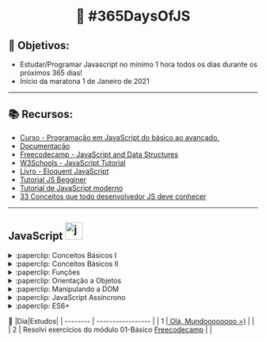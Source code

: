<h1 align="center">
   🚀 #365DaysOfJS
</h1>

## 🎯 Objetivos: 
- Estudar/Programar Javascript no mínimo 1 hora todos os dias durante os próximos 365 dias!<br>
- Início da maratona 1 de Janeiro de 2021 
<hr>


 ## :books: Recursos:

- [Curso - Programação em JavaScript do básico ao avançado.](https://www.udemy.com/course/curso-de-programacao-em-javascript-do-basico-ao-avancado/learn/lecture/16337750#overview)
- [Documentação](https://developer.mozilla.org/pt-BR/docs/Web/JavaScript/Guide)
- [Freecodecamp - JavaScript and Data Structures ](https://www.freecodecamp.org/learn/javascript-algorithms-and-data-structures/basic-javascript/)
- [W3Schools - JavaScript Tutorial](https://www.w3schools.com/js/default.asp)
- [Livro - Eloquent JavaScript ](https://github.com/braziljs/eloquente-javascript)
- [Tutorial JS Begginer](https://www.freecodecamp.org/news/the-complete-javascript-handbook-f26b2c71719c/?utm_source=mybridge&utm_medium=blog&utm_campaign=read_more)
- [Tutorial de JavaScript moderno ](https://javascript.info/)
- [33 Conceitos que todo desenvolvedor JS deve conhecer  ](https://github.com/tiagoboeing/33-js-concepts#13-dom-e-layout-trees)
<hr>

## JavaScript  <img src="https://devicons.github.io/devicon/devicon.git/icons/javascript/javascript-original.svg" alt="javascript" width="35" height="35"/>

<details>
  <summary> :paperclip: Conceitos Básicos I </summary><br>
    
- [x] Variáveis e Tipos de Dados (string, inteiro, float, booleano,array, objeto).
- [x] Condicionais (if, else, else if, switch).
- [ ] Operações Matemáticas.
- [ ] Estruturas de Repetição.
- [ ] Operadores Lógicos.
- [ ] Operadores Relacionais.
- [ ] Operadores Aritméticos.
- [ ] Operador Unário e Ternário.
- [ ] Funções.
- [ ] Trabalhando com intervalos e timeout.
- [ ] Escopo de Variáveis.
</details>

<details>
<summary>:paperclip: Conceitos Básicos II </summary><br>

- [ ] Arrays.
- [ ] ForEach.
- [ ] Map.
- [ ] Filter.
- [ ] Reduce.
- [ ] Var, Let e Const.
- [ ] Template Strings.
- [ ] Hoisting.
- [ ] Destructuring.
- [ ] Tratamento de erros com Try Catch.

</details>

<details>
<summary>:paperclip: Funções</summary><br>

- [ ] First Class Citizens.
- [ ] Funções com parâmetro e retorno.
- [ ] Funções com parâmetros variáveis e valor padrão.
- [ ] Arrow Functions.
- [ ] Funções Anonimas(Lambdas).
- [ ] Funções Callbacks.
- [ ] Funções Construtoras.
- [ ] Funções Closures.
- [ ] Funções Fábrica.

</details>

<details>
<summary>:paperclip: Orientação a Objetos </summary><br>

- [ ] Entendendo OO.
- [ ] Declarando Classes.
- [ ] Declarando Atributos.
- [ ] Declarando Métodos.
- [ ] Instanciando Objetos.
- [ ] Objetos e suas funções.
- [ ] Herança.
- [ ] Sobrescrita de Método e Polimorfismo.
- [ ] Metodos de instância e métodos estáticos.
- [ ] Objetos vs Funções.
- [ ] Objetos vs JSON.
</details>

<details>
<summary>:paperclip: Manipulando a DOM</summary><br>

- [ ] O que é a DOM?
- [ ] Eventos Inline.
- [ ] Trabalhando com a DOM.
- [ ] Lidando com elementos da página.
- [ ] Alterando estilos.
</details>

<details>
<summary>:paperclip: JavaScript Assíncrono</summary><br>

- [ ] Programação Assíncrona vs Síncrona.
- [ ] Realizando requisições AJAX.
- [ ] Promises.
- [ ] Axios.
</details>

<details>
<summary>:paperclip: ES6+ </summary><br>

- [ ] Operadores Rest e Spread.
- [ ] Conjuntos com Set.
- [ ] For or.
- [ ] Object Short Sintax.
- [ ] Async e Await.
- [ ] Babel.
- [ ] Webpack Server.
- [ ] Import e Export.
- [ ] Organizando o código e Webpack Dev Server.
</details>





:calendar:
|Dia|Estudos|
| -------- | ----------------- |
| 1 |<a href="https://github.com/diegosfc100/365daysofJS/blob/master/script.js"> Olá, Mundoooooooo =)</a> |  | 
| 2 | Resolvi exercícios do módulo 01-Básico <a href="https://github.com/diegosfc100/365daysofJS/tree/master/freecodecamp-javascript/01-Basico"> Freecodecamp</a> |  | 